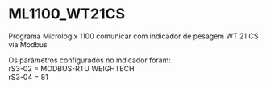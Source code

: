 # ML1100_WT21CS
Programa Micrologix 1100 comunicar com indicador de pesagem WT 21 CS via Modbus

Os parâmetros configurados no indicador foram:  
rS3-02 = MODBUS-RTU WEIGHTECH  
rS3-04 = 81  
